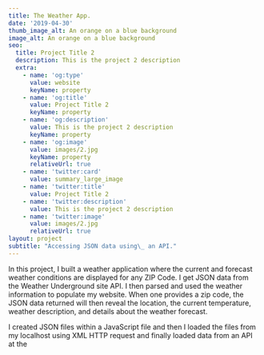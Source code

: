 ```yaml
---
title: The Weather App.
date: '2019-04-30'
thumb_image_alt: An orange on a blue background
image_alt: An orange on a blue background
seo:
  title: Project Title 2
  description: This is the project 2 description
  extra:
    - name: 'og:type'
      value: website
      keyName: property
    - name: 'og:title'
      value: Project Title 2
      keyName: property
    - name: 'og:description'
      value: This is the project 2 description
      keyName: property
    - name: 'og:image'
      value: images/2.jpg
      keyName: property
      relativeUrl: true
    - name: 'twitter:card'
      value: summary_large_image
    - name: 'twitter:title'
      value: Project Title 2
    - name: 'twitter:description'
      value: This is the project 2 description
    - name: 'twitter:image'
      value: images/2.jpg
      relativeUrl: true
layout: project
subtitle: "Accessing JSON data using\_ an API."
---
```

In this project, I  built a weather application where the current and forecast weather conditions are displayed for any ZIP Code.   I  get JSON data from the Weather Underground site API. I then parsed and used the weather information to populate my website. When one provides a zip code, the JSON data returned will then reveal the location, the current temperature, weather description, and details about the weather forecast.

I created JSON files within a JavaScript file and then I loaded the files from my localhost using XML HTTP request and finally loaded data from an API at the
